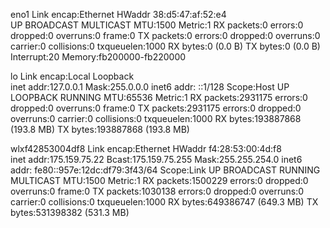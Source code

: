 eno1      Link encap:Ethernet  HWaddr 38:d5:47:af:52:e4  
          UP BROADCAST MULTICAST  MTU:1500  Metric:1
          RX packets:0 errors:0 dropped:0 overruns:0 frame:0
          TX packets:0 errors:0 dropped:0 overruns:0 carrier:0
          collisions:0 txqueuelen:1000 
          RX bytes:0 (0.0 B)  TX bytes:0 (0.0 B)
          Interrupt:20 Memory:fb200000-fb220000 

lo        Link encap:Local Loopback  
          inet addr:127.0.0.1  Mask:255.0.0.0
          inet6 addr: ::1/128 Scope:Host
          UP LOOPBACK RUNNING  MTU:65536  Metric:1
          RX packets:2931175 errors:0 dropped:0 overruns:0 frame:0
          TX packets:2931175 errors:0 dropped:0 overruns:0 carrier:0
          collisions:0 txqueuelen:1000 
          RX bytes:193887868 (193.8 MB)  TX bytes:193887868 (193.8 MB)

wlxf42853004df8 Link encap:Ethernet  HWaddr f4:28:53:00:4d:f8  
          inet addr:175.159.75.22  Bcast:175.159.75.255  Mask:255.255.254.0
          inet6 addr: fe80::957e:12dc:df79:3f43/64 Scope:Link
          UP BROADCAST RUNNING MULTICAST  MTU:1500  Metric:1
          RX packets:1500229 errors:0 dropped:0 overruns:0 frame:0
          TX packets:1030138 errors:0 dropped:0 overruns:0 carrier:0
          collisions:0 txqueuelen:1000 
          RX bytes:649386747 (649.3 MB)  TX bytes:531398382 (531.3 MB)

